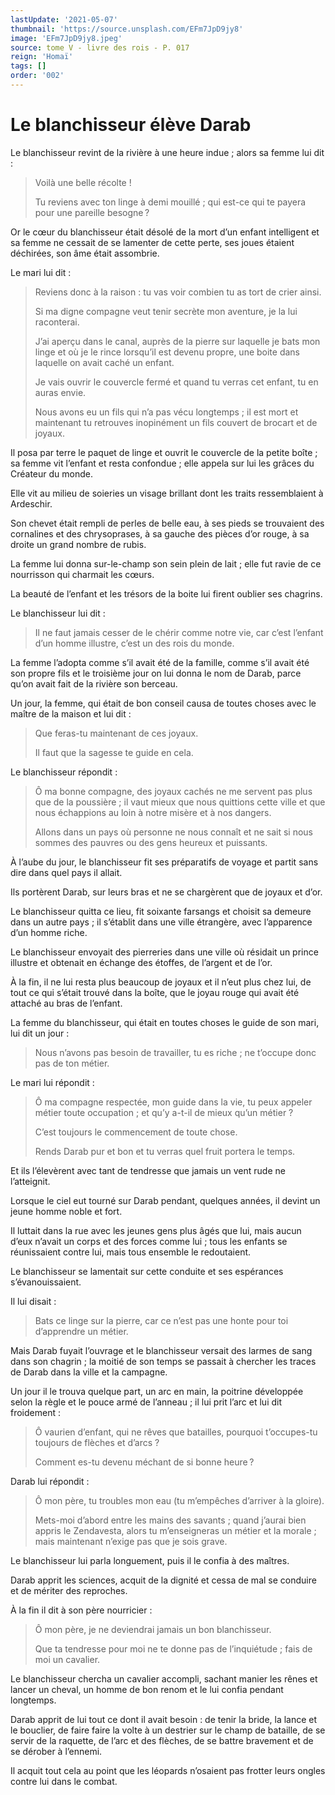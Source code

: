 ```yaml
---
lastUpdate: '2021-05-07'
thumbnail: 'https://source.unsplash.com/EFm7JpD9jy8'
image: 'EFm7JpD9jy8.jpeg'
source: tome V - livre des rois - P. 017
reign: 'Homaï'
tags: []
order: '002'
---
```


# Le blanchisseur élève Darab

Le blanchisseur revint de la rivière à une heure indue ; alors sa femme lui dit :

> Voilà une belle récolte !
>
> Tu reviens avec ton linge à demi mouillé ; qui est-ce qui te payera pour une pareille besogne ?

Or le cœur du blanchisseur était désolé de la mort d’un enfant intelligent et sa femme ne cessait de se lamenter de cette perte, ses joues étaient déchirées, son âme était assombrie.

Le mari lui dit :

> Reviens donc à la raison : tu vas voir combien tu as tort de crier ainsi.
>
> Si ma digne compagne veut tenir secrète mon aventure, je la lui raconterai.
>
> J’ai aperçu dans le canal, auprès de la pierre sur laquelle je bats mon linge et où je le rince lorsqu’il est devenu propre, une boite dans laquelle on avait caché un enfant.
>
> Je vais ouvrir le couvercle fermé et quand tu verras cet enfant, tu en auras envie.
>
> Nous avons eu un fils qui n’a pas vécu longtemps ; il est mort et maintenant tu retrouves inopinément un fils couvert de brocart et de joyaux.

Il posa par terre le paquet de linge et ouvrit le couvercle de la petite boîte ; sa femme vit l’enfant et resta confondue ; elle appela sur lui les grâces du Créateur du monde.

Elle vit au milieu de soieries un visage brillant dont les traits ressemblaient à Ardeschir.

Son chevet était rempli de perles de belle eau, à ses pieds se trouvaient des cornalines et des chrysoprases, à sa gauche des pièces d’or rouge, à sa droite un grand nombre de rubis.

La femme lui donna sur-le-champ son sein plein de lait ; elle fut ravie de ce nourrisson qui charmait les cœurs.

La beauté de l’enfant et les trésors de la boite lui firent oublier ses chagrins.

Le blanchisseur lui dit :

> Il ne faut jamais cesser de le chérir comme notre vie, car c’est l’enfant d’un homme illustre, c’est un des rois du monde.

La femme l’adopta comme s’il avait été de la famille, comme s’il avait été son propre fils et le troisième jour on lui donna le nom de Darab, parce qu’on avait fait de la rivière son berceau.

Un jour, la femme, qui était de bon conseil causa de toutes choses avec le maître de la maison et lui dit :

> Que feras-tu maintenant de ces joyaux.
>
> Il faut que la sagesse te guide en cela.

Le blanchisseur répondit :

> Ô ma bonne compagne, des joyaux cachés ne me servent pas plus que de la poussière ; il vaut mieux que nous quittions cette ville et que nous échappions au loin à notre misère et à nos dangers.
>
> Allons dans un pays où personne ne nous connaît et ne sait si nous sommes des pauvres ou des gens heureux et puissants.

À l’aube du jour, le blanchisseur fit ses préparatifs de voyage et partit sans dire dans quel pays il allait.

Ils portèrent Darab, sur leurs bras et ne se chargèrent que de joyaux et d’or.

Le blanchisseur quitta ce lieu, fit soixante farsangs et choisit sa demeure dans un autre pays ; il s’établit dans une ville étrangère, avec l’apparence d’un homme riche.

Le blanchisseur envoyait des pierreries dans une ville où résidait un prince illustre et obtenait en échange des étoffes, de l’argent et de l’or.

À la fin, il ne lui resta plus beaucoup de joyaux et il n’eut plus chez lui, de tout ce qui s’était trouvé dans la boîte, que le joyau rouge qui avait été attaché au bras de l’enfant.

La femme du blanchisseur, qui était en toutes choses le guide de son mari, lui dit un jour :

> Nous n’avons pas besoin de travailler, tu es riche ; ne t’occupe donc pas de ton métier.

Le mari lui répondit :

> Ô ma compagne respectée, mon guide dans la vie, tu peux appeler métier toute occupation ; et qu’y a-t-il de mieux qu’un métier ?
>
> C’est toujours le commencement de toute chose.
>
> Rends Darab pur et bon et tu verras quel fruit portera le temps.

Et ils l’élevèrent avec tant de tendresse que jamais un vent rude ne l’atteignit.

Lorsque le ciel eut tourné sur Darab pendant, quelques années, il devint un jeune homme noble et fort.

Il luttait dans la rue avec les jeunes gens plus âgés que lui, mais aucun d’eux n’avait un corps et des forces comme lui ; tous les enfants se réunissaient contre lui, mais tous ensemble le redoutaient.

Le blanchisseur se lamentait sur cette conduite et ses espérances s’évanouissaient.

Il lui disait :

> Bats ce linge sur la pierre, car ce n’est pas une honte pour toi d’apprendre un métier.

Mais Darab fuyait l’ouvrage et le blanchisseur versait des larmes de sang dans son chagrin ; la moitié de son temps se passait à chercher les traces de Darab dans la ville et la campagne.

Un jour il le trouva quelque part, un arc en main, la poitrine développée selon la règle et le pouce armé de l’anneau ; il lui prit l’arc et lui dit froidement :

> Ô vaurien d’enfant, qui ne rêves que batailles, pourquoi t’occupes-tu toujours de flèches et d’arcs ?
>
> Comment es-tu devenu méchant de si bonne heure ?

Darab lui répondit :

> Ô mon père, tu troubles mon eau (tu m’empêches d’arriver à la gloire).
>
> Mets-moi d’abord entre les mains des savants ; quand j’aurai bien appris le Zendavesta, alors tu m’enseigneras un métier et la morale ; mais maintenant n’exige pas que je sois grave.

Le blanchisseur lui parla longuement, puis il le confia à des maîtres.

Darab apprit les sciences, acquit de la dignité et cessa de mal se conduire et de mériter des reproches.

À la fin il dit à son père nourricier :

> Ô mon père, je ne deviendrai jamais un bon blanchisseur.
>
> Que ta tendresse pour moi ne te donne pas de l’inquiétude ; fais de moi un cavalier.

Le blanchisseur chercha un cavalier accompli,
sachant manier les rênes et lancer un cheval, un homme de bon renom et le lui confia pendant longtemps.

Darab apprit de lui tout ce dont il avait besoin : de tenir la bride, la lance et le bouclier, de faire faire la volte à un destrier sur le champ de bataille, de se servir de la raquette, de l’arc et des flèches, de se battre bravement et de se dérober à l’ennemi.

Il acquit tout cela au point que les léopards n’osaient pas frotter leurs ongles contre lui dans le combat.
